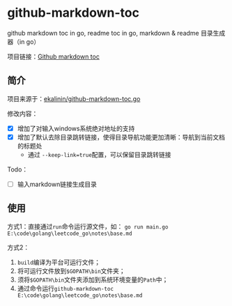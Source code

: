 # github-markdown-toc
github markdown toc in go, readme toc in go, markdown &amp; readme 目录生成器（in go）

项目链接：[Github markdown toc](https://github.com/Panseng/github-markdown-toc)

## 简介
项目来源于：[ekalinin/github-markdown-toc.go](https://github.com/ekalinin/github-markdown-toc.go)

修改内容：
- [x] 增加了对输入windows系统绝对地址的支持
- [x] 增加了默认去除目录跳转链接，使得目录导航功能更加清晰：导航到当前文档的标题处
    - 通过 `--keep-link=true`配置，可以保留目录跳转链接

Todo：
- [ ] 输入markdown链接生成目录

## 使用
方式1：直接通过`run`命令运行源文件，如：
```go run main.go E:\code\golang\leetcode_go\notes\base.md```

方式2：
1. `build`编译为平台可运行文件；
2. 将可运行文件放到`$GOPATH\bin`文件夹；
3. 须将`$GOPATH\bin`文件夹添加到系统环境变量的`Path`中；
4. 通过命令运行`github-markdown-toc E:\code\golang\leetcode_go\notes\base.md`
